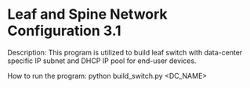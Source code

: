 # Leaf and Spine Network Configuration 3.1
Description: This program is utilized to build leaf switch with data-center specific IP subnet and DHCP IP pool for end-user devices.

How to run the program:
python build_switch.py <DC_NAME>
